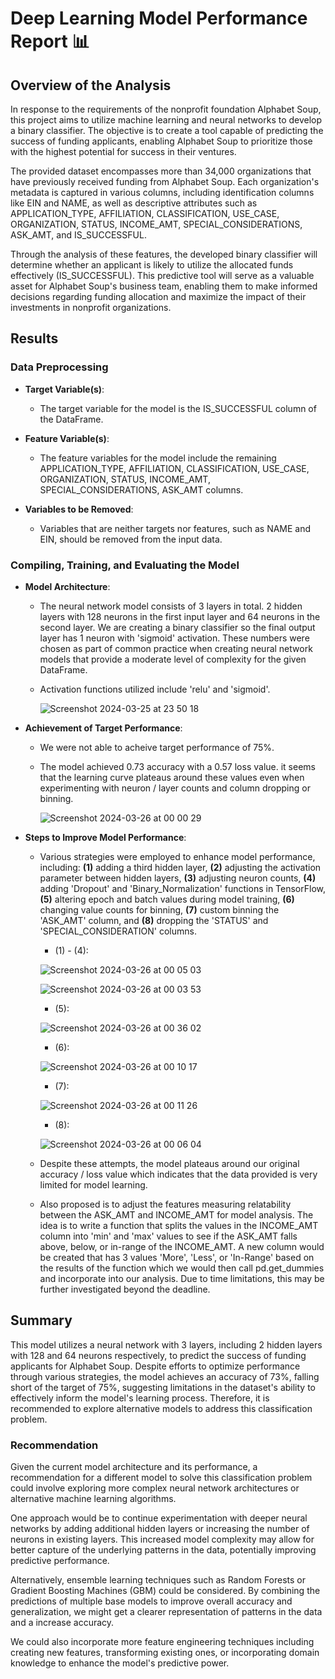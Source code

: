 # Deep Learning Model Performance Report 📊

## Overview of the Analysis

In response to the requirements of the nonprofit foundation Alphabet Soup, this project aims to utilize machine learning and neural networks to develop a binary classifier. The objective is to create a tool capable of predicting the success of funding applicants, enabling Alphabet Soup to prioritize those with the highest potential for success in their ventures.

The provided dataset encompasses more than 34,000 organizations that have previously received funding from Alphabet Soup. Each organization's metadata is captured in various columns, including identification columns like EIN and NAME, as well as descriptive attributes such as APPLICATION_TYPE, AFFILIATION, CLASSIFICATION, USE_CASE, ORGANIZATION, STATUS, INCOME_AMT, SPECIAL_CONSIDERATIONS, ASK_AMT, and IS_SUCCESSFUL.

Through the analysis of these features, the developed binary classifier will determine whether an applicant is likely to utilize the allocated funds effectively (IS_SUCCESSFUL). This predictive tool will serve as a valuable asset for Alphabet Soup's business team, enabling them to make informed decisions regarding funding allocation and maximize the impact of their investments in nonprofit organizations.

## Results

### Data Preprocessing

- **Target Variable(s)**:
  - The target variable for the model is the IS_SUCCESSFUL column of the DataFrame.

- **Feature Variable(s)**:
  - The feature variables for the model include the remaining APPLICATION_TYPE, AFFILIATION, CLASSIFICATION, USE_CASE, ORGANIZATION, STATUS, INCOME_AMT, SPECIAL_CONSIDERATIONS, ASK_AMT columns.

- **Variables to be Removed**:
  - Variables that are neither targets nor features, such as NAME and EIN, should be removed from the input data.

### Compiling, Training, and Evaluating the Model

- **Model Architecture**:
  - The neural network model consists of 3 layers in total. 2 hidden layers with 128 neurons in the first input layer and 64 neurons in the second layer. We are creating a binary classifier so the final output layer has 1 neuron with 'sigmoid' activation. These numbers were chosen as part of common practice when creating neural network models that provide a moderate level of complexity for the given DataFrame. 
  - Activation functions utilized include 'relu' and 'sigmoid'.

    ![Screenshot 2024-03-25 at 23 50 18](https://github.com/imnana18/deep-learning-challenge/assets/147445115/9b04e4e0-a7cf-40db-92da-9e92384d9d9f)

- **Achievement of Target Performance**:
  - We were not able to acheive target performance of 75%. 
  - The model achieved 0.73 accuracy with a 0.57 loss value. it seems that the learning curve plateaus around these values even when experimenting with neuron / layer counts and column dropping or binning.

    ![Screenshot 2024-03-26 at 00 00 29](https://github.com/imnana18/deep-learning-challenge/assets/147445115/671c5a2e-6bef-4a17-a72b-7b849d785ba0)

- **Steps to Improve Model Performance**:
  - Various strategies were employed to enhance model performance, including: __(1)__ adding a third hidden layer, __(2)__ adjusting the activation parameter between hidden layers, __(3)__ adjusting neuron counts, __(4)__ adding 'Dropout' and 'Binary_Normalization' functions in TensorFlow, __(5)__ altering epoch and batch values during model training, __(6)__ changing value counts for binning, __(7)__ custom binning the 'ASK_AMT' column, and __(8)__ dropping the 'STATUS' and 'SPECIAL_CONSIDERATION' columns.
      - (1) - (4):
        
    ![Screenshot 2024-03-26 at 00 05 03](https://github.com/imnana18/deep-learning-challenge/assets/147445115/398e22e7-8fa5-49e8-809c-34a1e51d8540)

    ![Screenshot 2024-03-26 at 00 03 53](https://github.com/imnana18/deep-learning-challenge/assets/147445115/cb8ee41f-c1f6-4d51-92c0-98d216898e1e)

      - (5):
        
    ![Screenshot 2024-03-26 at 00 36 02](https://github.com/imnana18/deep-learning-challenge/assets/147445115/0c42b7de-f233-4f78-83cb-24d17bbf9cf6)

      - (6):

     ![Screenshot 2024-03-26 at 00 10 17](https://github.com/imnana18/deep-learning-challenge/assets/147445115/a3700594-9ffa-48c1-b787-fff75d806fd0)

      - (7):
    
    ![Screenshot 2024-03-26 at 00 11 26](https://github.com/imnana18/deep-learning-challenge/assets/147445115/932a4889-c210-4bf3-9f95-60132817b7a8)

      - (8):
    
    ![Screenshot 2024-03-26 at 00 06 04](https://github.com/imnana18/deep-learning-challenge/assets/147445115/de6acd02-121d-45b6-92c8-31b0fc91ac2a)

  - Despite these attempts, the model plateaus around our original accuracy / loss value which indicates that the data provided is very limited for model learning.

  - Also proposed is to adjust the features measuring relatability between the ASK_AMT and INCOME_AMT for model analysis. The idea is to write a function that splits the values in the INCOME_AMT column into 'min' and 'max' values to see if the ASK_AMT falls above, below, or in-range of the INCOME_AMT. A new column would be created that has 3 values 'More', 'Less', or 'In-Range' based on the results of the function which we would then call pd.get_dummies and incorporate into our analysis. Due to time limitations, this may be further investigated beyond the deadline.

    
## Summary

This model utilizes a neural network with 3 layers, including 2 hidden layers with 128 and 64 neurons respectively, to predict the success of funding applicants for Alphabet Soup. Despite efforts to optimize performance through various strategies, the model achieves an accuracy of 73%, falling short of the target of 75%, suggesting limitations in the dataset's ability to effectively inform the model's learning process. Therefore, it is recommended to explore alternative models to address this classification problem.

### Recommendation

Given the current model architecture and its performance, a recommendation for a different model to solve this classification problem could involve exploring more complex neural network architectures or alternative machine learning algorithms.

One approach would be to continue experimentation with deeper neural networks by adding additional hidden layers or increasing the number of neurons in existing layers. This increased model complexity may allow for better capture of the underlying patterns in the data, potentially improving predictive performance.

Alternatively, ensemble learning techniques such as Random Forests or Gradient Boosting Machines (GBM) could be considered. By combining the predictions of multiple base models to improve overall accuracy and generalization, we might get a clearer representation of patterns in the data and a increase accuracy.

We could also incorporate more feature engineering techniques including creating new features, transforming existing ones, or incorporating domain knowledge to enhance the model's predictive power.
